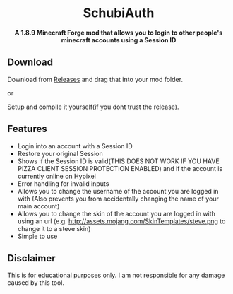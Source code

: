 <div align="center">

# SchubiAuth

**A 1.8.9 Minecraft Forge mod that allows you to login to other people's minecraft accounts using a Session ID**
</div>

## Download
Download from [Releases](https://github.com/Plankinqq/SchubiAuthV2/releases/tag/latest) and drag that into your mod folder.

or

Setup and compile it yourself(if you dont trust the release).

## Features
- Login into an account with a Session ID 
- Restore your original Session
- Shows if the Session ID is valid(THIS DOES NOT WORK IF YOU HAVE PIZZA CLIENT SESSION PROTECTION ENABLED) and if the account is currently online on Hypixel
- Error handling for invalid inputs
- Allows you to change the username of the account you are logged in with (Also prevents you from accidentally changing the name of your main account)
- Allows you to change the skin of the account you are logged in with using an url (e.g. http://assets.mojang.com/SkinTemplates/steve.png to change it to a steve skin)
- Simple to use

## Disclaimer
This is for educational purposes only. I am not responsible for any damage caused by this tool.

